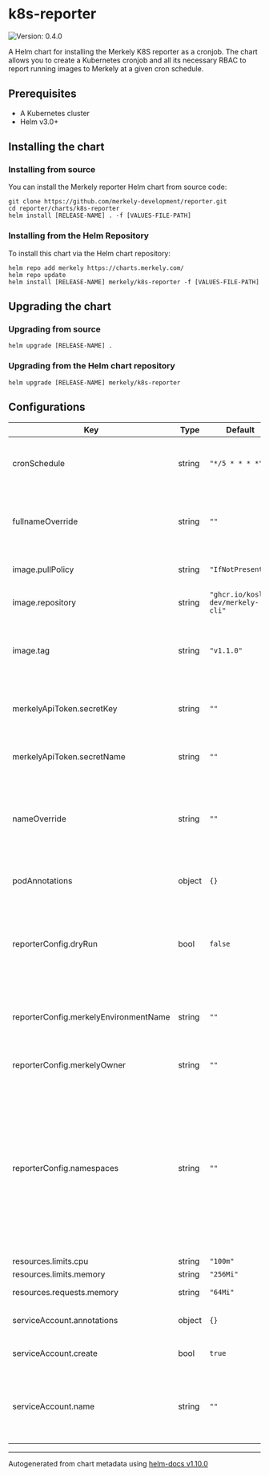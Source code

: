 # k8s-reporter

![Version: 0.4.0](https://img.shields.io/badge/Version-0.4.0-informational?style=flat-square)

A Helm chart for installing the Merkely K8S reporter as a cronjob.
The chart allows you to create a Kubernetes cronjob and all its necessary RBAC to report running images to Merkely at a given cron schedule.

## Prerequisites

- A Kubernetes cluster
- Helm v3.0+

## Installing the chart

### Installing from source

You can install the Merkely reporter Helm chart from source code:

```shell
git clone https://github.com/merkely-development/reporter.git
cd reporter/charts/k8s-reporter
helm install [RELEASE-NAME] . -f [VALUES-FILE-PATH]
```

### Installing from the Helm Repository

To install this chart via the Helm chart repository:

```shell
helm repo add merkely https://charts.merkely.com/
helm repo update
helm install [RELEASE-NAME] merkely/k8s-reporter -f [VALUES-FILE-PATH]
```

## Upgrading the chart

### Upgrading from source

```shell
helm upgrade [RELEASE-NAME] .
```

### Upgrading from the Helm chart repository

```shell
helm upgrade [RELEASE-NAME] merkely/k8s-reporter
```

## Configurations
| Key | Type | Default | Description |
|-----|------|---------|-------------|
| cronSchedule | string | `"*/5 * * * *"` | the cron schedule at which the reporter is triggered to report to Merkely   |
| fullnameOverride | string | `""` | overrides the fullname used for the created k8s resources. It has higher precedence than `nameOverride` |
| image.pullPolicy | string | `"IfNotPresent"` | the merkely reporter image pull policy |
| image.repository | string | `"ghcr.io/kosli-dev/merkely-cli"` | the merkely reporter image repository |
| image.tag | string | `"v1.1.0"` | the merkely reporter image tag, overrides the image tag whose default is the chart appVersion. |
| merkelyApiToken.secretKey | string | `""` | the name of the key in the secret data which containts the Merkely API token |
| merkelyApiToken.secretName | string | `""` | the name of the secret containing the Merkely API token |
| nameOverride | string | `""` | overrides the name used for the created k8s resources. If `fullnameOverride` is provided, it has higher precedence than this one |
| podAnnotations | object | `{}` | any custom annotations to be added to the cronjob |
| reporterConfig.dryRun | bool | `false` | whether the dry run mode is enabled or not. In dry run mode, the reporter logs the reports to stdout and does not send them to Merkely. |
| reporterConfig.merkelyEnvironmentName | string | `""` | the name of Merkely environment that the k8s cluster/namespace correlates to |
| reporterConfig.merkelyOwner | string | `""` | the name of the Merkely owner (Org) |
| reporterConfig.namespaces | string | `""` | the namespaces which represent the environment. It is a comma separated list of namespace name regex patterns. e.g. `^prod$,^dev-*` reports for the `prod` namespace and any namespace that starts with `dev-` leave this unset if you want to report what is running in the entire cluster |
| resources.limits.cpu | string | `"100m"` | the cpu limit |
| resources.limits.memory | string | `"256Mi"` | the memory limit |
| resources.requests.memory | string | `"64Mi"` | the memory request |
| serviceAccount.annotations | object | `{}` | annotations to add to the service account |
| serviceAccount.create | bool | `true` | specifies whether a service account should be created |
| serviceAccount.name | string | `""` | the name of the service account to use. If not set and create is true, a name is generated using the fullname template |

----------------------------------------------
Autogenerated from chart metadata using [helm-docs v1.10.0](https://github.com/norwoodj/helm-docs/releases/v1.10.0)


